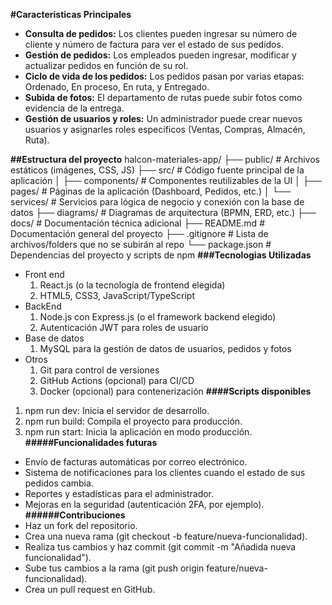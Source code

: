 **#Caracteristicas Principales**

- **Consulta de pedidos:** Los clientes pueden ingresar su número de cliente y número de factura para ver el estado de sus pedidos.
- **Gestión de pedidos:** Los empleados pueden ingresar, modificar y actualizar pedidos en función de su rol.
- **Ciclo de vida de los pedidos:** Los pedidos pasan por varias etapas: Ordenado, En proceso, En ruta, y Entregado.
- **Subida de fotos:** El departamento de rutas puede subir fotos como evidencia de la entrega.
- **Gestión de usuarios y roles:** Un administrador puede crear nuevos usuarios y asignarles roles específicos (Ventas, Compras, Almacén, Ruta).

**##Estructura del proyecto**
halcon-materiales-app/
├── public/                # Archivos estáticos (imágenes, CSS, JS)
├── src/                   # Código fuente principal de la aplicación
│   ├── components/        # Componentes reutilizables de la UI
│   ├── pages/             # Páginas de la aplicación (Dashboard, Pedidos, etc.)
│   └── services/          # Servicios para lógica de negocio y conexión con la base de datos
├── diagrams/              # Diagramas de arquitectura (BPMN, ERD, etc.)
├── docs/                  # Documentación técnica adicional
├── README.md              # Documentación general del proyecto
├── .gitignore             # Lista de archivos/folders que no se subirán al repo
└── package.json           # Dependencias del proyecto y scripts de npm
**###Tecnologias Utilizadas**
- Front end
  1. React.js (o la tecnología de frontend elegida)
  2. HTML5, CSS3, JavaScript/TypeScript
- BackEnd
  1. Node.js con Express.js (o el framework backend elegido)
  2. Autenticación JWT para roles de usuario
- Base de datos
  1. MySQL para la gestión de datos de usuarios, pedidos y fotos
- Otros
  1. Git para control de versiones
  2. GitHub Actions (opcional) para CI/CD
  3. Docker (opcional) para contenerización
**####Scripts disponibles**
1. npm run dev: Inicia el servidor de desarrollo.
2. npm run build: Compila el proyecto para producción.
3. npm run start: Inicia la aplicación en modo producción.
**#####Funcionalidades futuras**
- Envío de facturas automáticas por correo electrónico.
- Sistema de notificaciones para los clientes cuando el estado de sus pedidos cambia.
- Reportes y estadísticas para el administrador.
- Mejoras en la seguridad (autenticación 2FA, por ejemplo).
**######Contribuciones**
- Haz un fork del repositorio.
- Crea una nueva rama (git checkout -b feature/nueva-funcionalidad).
- Realiza tus cambios y haz commit (git commit -m "Añadida nueva funcionalidad").
- Sube tus cambios a la rama (git push origin feature/nueva-funcionalidad).
- Crea un pull request en GitHub.
